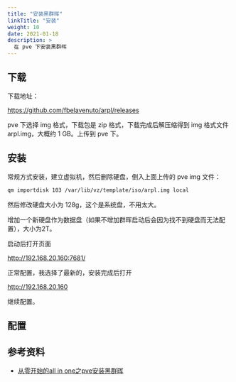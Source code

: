 ```yaml
---
title: "安装黑群晖"
linkTitle: "安装"
weight: 10
date: 2021-01-18
description: >
  在 pve 下安装黑群晖
---
```


## 下载

下载地址：

https://github.com/fbelavenuto/arpl/releases

pve 下选择 img 格式，下载包是 zip 格式，下载完成后解压缩得到 img 格式文件 arpl.img，大概约 1 GB。上传到 pve 下。

## 安装

常规方式安装，建立虚拟机，然后删除硬盘，倒入上面上传的 pve img 文件：

```bash
qm importdisk 103 /var/lib/vz/template/iso/arpl.img local
```

然后修改硬盘大小为 128g，这个是系统盘，不用太大。

增加一个新硬盘作为数据盘（如果不增加群晖启动后会因为找不到硬盘而无法配置），大小为2T。

启动后打开页面

http://192.168.20.160:7681/

正常配置，我选择了最新的，安装完成后打开

http://192.168.20.160

继续配置。

## 配置


## 参考资料

- [从零开始的all in one之pve安装黑群晖](https://zhuanlan.zhihu.com/p/639066104)
